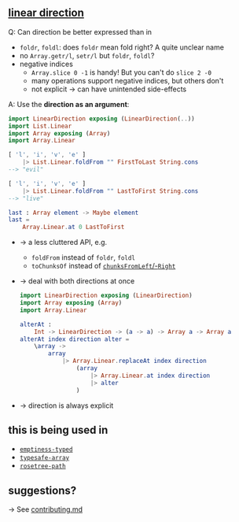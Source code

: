 ## [linear direction](https://dark.elm.dmy.fr/packages/lue-bird/elm-linear-direction/latest/)

Q: Can direction be better expressed than in

  - `foldr`, `foldl`: does `foldr` mean fold right? A quite unclear name
  - no `Array.getr/l`, `setr/l` but `foldr`, `foldl`?
  - negative indices
      - `Array.slice 0 -1` is handy! But you can't do `slice 2 -0`
      - many operations support negative indices, but others don't
      - not explicit → can have unintended side-effects

A: Use the **direction as an argument**:

```elm
import LinearDirection exposing (LinearDirection(..))
import List.Linear
import Array exposing (Array)
import Array.Linear

[ 'l', 'i', 'v', 'e' ]
    |> List.Linear.foldFrom "" FirstToLast String.cons
--> "evil"

[ 'l', 'i', 'v', 'e' ]
    |> List.Linear.foldFrom "" LastToFirst String.cons
--> "live"

last : Array element -> Maybe element
last =
    Array.Linear.at 0 LastToFirst
```

  - → a less cluttered API, e.g.
      - `foldFrom` instead of `foldr`, `foldl`
      - `toChunksOf` instead of [`chunksFromLeft`/-`Right`](https://package.elm-lang.org/packages/elm-community/list-split/latest/List-Split)

  - → deal with both directions at once

    ```elm
    import LinearDirection exposing (LinearDirection)
    import Array exposing (Array)
    import Array.Linear

    alterAt :
        Int -> LinearDirection -> (a -> a) -> Array a -> Array a
    alterAt index direction alter =
        \array ->
            array
                |> Array.Linear.replaceAt index direction
                    (array
                        |> Array.Linear.at index direction
                        |> alter
                    )
    ```

  - → direction is always explicit

## this is being used in

- [`emptiness-typed`](https://dark.elm.dmy.fr/packages/lue-bird/elm-emptiness-typed/latest/)
- [`typesafe-array`](https://dark.elm.dmy.fr/packages/lue-bird/elm-typesafe-array/latest/)
- [`rosetree-path`](https://dark.elm.dmy.fr/packages/lue-bird/elm-rosetree-path/latest/)

## suggestions?

→ See [contributing.md](https://github.com/lue-bird/elm-linear-direction/blob/master/contributing.md)
